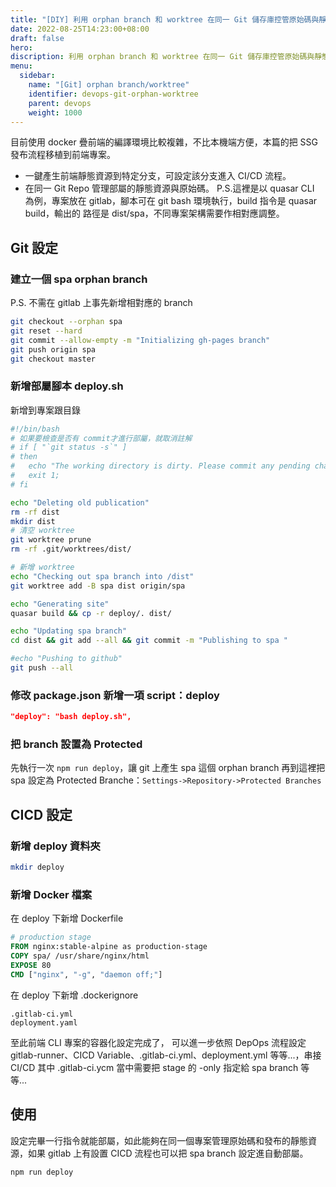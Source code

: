 ```yaml
---
title: "[DIY] 利用 orphan branch 和 worktree 在同一 Git 儲存庫控管原始碼與靜態資源分支"
date: 2022-08-25T14:23:00+08:00
draft: false
hero: 
discription: 利用 orphan branch 和 worktree 在同一 Git 儲存庫控管原始碼與靜態資源分支
menu:
  sidebar:
    name: "[Git] orphan branch/worktree"
    identifier: devops-git-orphan-worktree
    parent: devops
    weight: 1000
---
```

目前使用 docker 疊前端的編譯環境比較複雜，不比本機端方便，本篇的把 SSG 發布流程移植到前端專案。
 - 一鍵產生前端靜態資源到特定分支，可設定該分支進入 CI/CD 流程。
 - 在同一 Git Repo 管理部屬的靜態資源與原始碼。
P.S.這裡是以 quasar CLI 為例，專案放在 gitlab，腳本可在 git bash 環境執行，build 指令是 quasar build，輸出的 路徑是 dist/spa，不同專案架構需要作相對應調整。


## Git 設定
### 建立一個 spa orphan branch
P.S. 不需在 gitlab 上事先新增相對應的 branch
```bash
git checkout --orphan spa
git reset --hard
git commit --allow-empty -m "Initializing gh-pages branch"
git push origin spa
git checkout master
```
### 新增部屬腳本 deploy.sh
新增到專案跟目錄
```bash
#!/bin/bash
# 如果要檢查是否有 commit才進行部屬，就取消註解
# if [ "`git status -s`" ]
# then 
# 	echo "The working directory is dirty. Please commit any pending changes."	
# 	exit 1;
# fi

echo "Deleting old publication"
rm -rf dist
mkdir dist
# 清空 worktree
git worktree prune 
rm -rf .git/worktrees/dist/

# 新增 worktree
echo "Checking out spa branch into /dist"
git worktree add -B spa dist origin/spa

echo "Generating site"
quasar build && cp -r deploy/. dist/

echo "Updating spa branch"
cd dist && git add --all && git commit -m "Publishing to spa "

#echo "Pushing to github"
git push --all
```
### 修改 package.json 新增一項 script：deploy
```json
"deploy": "bash deploy.sh",
```
### 把 branch 設置為 Protected
先執行一次 `npm run deploy`，讓 git 上產生 spa 這個 orphan branch
再到這裡把 spa 設定為 Protected Branche：`Settings->Repository->Protected Branches`

## CICD 設定
### 新增 deploy 資料夾
```bash
mkdir deploy
```
### 新增 Docker 檔案
在 deploy 下新增 Dockerfile
```Dockerfile
# production stage
FROM nginx:stable-alpine as production-stage
COPY spa/ /usr/share/nginx/html
EXPOSE 80
CMD ["nginx", "-g", "daemon off;"]
```
在 deploy 下新增 .dockerignore
```
.gitlab-ci.yml
deployment.yaml
```

至此前端 CLI 專案的容器化設定完成了，
可以進一步依照 DepOps 流程設定 gitlab-runner、CICD Variable、.gitlab-ci.yml、deployment.yml 等等...，串接 CI/CD
其中 .gitlab-ci.ycm 當中需要把 stage 的 -only 指定給 spa branch 等等...

## 使用
設定完畢一行指令就能部屬，如此能夠在同一個專案管理原始碼和發布的靜態資源，如果 gitlab 上有設置 CICD 流程也可以把 spa branch 設定進自動部屬。
```bash
npm run deploy
```